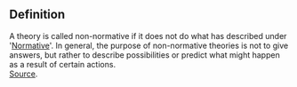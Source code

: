 ## Definition
A theory is called non-normative if it does not do what has described under '[Normative](normative)'. In general, the purpose of non-normative theories is not to give answers, but rather to describe possibilities or predict what might happen as a result of certain actions.\
[Source](https://www.quora.com/What-is-the-difference-between-normative-and-non-normative?share=1).